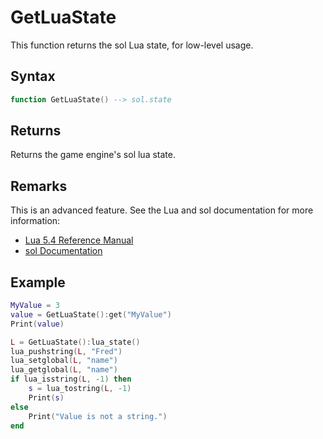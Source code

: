 # GetLuaState

This function returns the sol Lua state, for low-level usage.

## Syntax

```lua
function GetLuaState() --> sol.state
```

## Returns

Returns the game engine's sol lua state.

## Remarks

This is an advanced feature. See the Lua and sol documentation for more information:
- [Lua 5.4 Reference Manual](https://www.lua.org/manual/5.4/)
- [sol Documentation](https://sol2.readthedocs.io/en/latest/)

## Example

```lua
MyValue = 3
value = GetLuaState():get("MyValue")
Print(value)

L = GetLuaState():lua_state()
lua_pushstring(L, "Fred")
lua_setglobal(L, "name")
lua_getglobal(L, "name")
if lua_isstring(L, -1) then
    s = lua_tostring(L, -1)
    Print(s)
else
    Print("Value is not a string.")
end
```